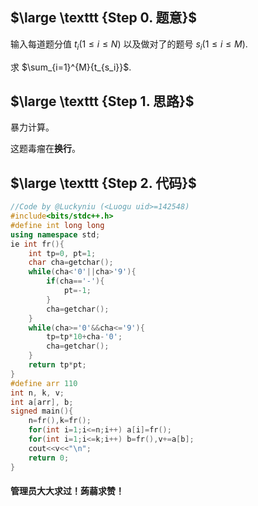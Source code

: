 ## $\large \texttt {Step 0. 题意}$

输入每道题分值 $t_i(1\le i\le N)$ 以及做对了的题号 $s_i(1\le i\le M)$.

求 $\sum_{i=1}^{M}{t_{s_i}}$.

## $\large \texttt {Step 1. 思路}$

暴力计算。

这题毒瘤在**换行**。

## $\large \texttt {Step 2. 代码}$

```cpp
//Code by @Luckyniu (<Luogu uid>=142548)
#include<bits/stdc++.h>
#define int long long
using namespace std;
ie int fr(){
    int tp=0, pt=1;
    char cha=getchar();
    while(cha<'0'||cha>'9'){
	    if(cha=='-'){
			pt=-1;
	    }
	    cha=getchar();
    }
    while(cha>='0'&&cha<='9'){
		tp=tp*10+cha-'0';
		cha=getchar();
	}
	return tp*pt;
}
#define arr 110
int n, k, v;
int a[arr], b;
signed main(){
	n=fr(),k=fr();
	for(int i=1;i<=n;i++) a[i]=fr();
	for(int i=1;i<=k;i++) b=fr(),v+=a[b];
	cout<<v<<"\n";
	return 0;
}
```

#### 管理员大大求过！蒟蒻求赞！